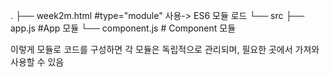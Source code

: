 .
├── week2m.html #type="module" 사용-> ES6 모듈 로드
└── src
    ├── app.js                #App 모듈
    └── component.js          # Component 모듈

이렇게 모듈로 코드를 구성하면 각 모듈은 독립적으로 관리되며, 필요한 곳에서 가져와 사용할 수 있음